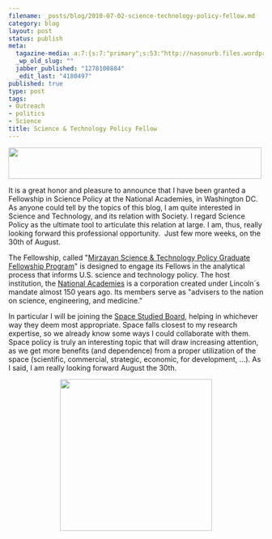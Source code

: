```yaml
--- 
filename: _posts/blog/2010-07-02-science-technology-policy-fellow.md
category: blog
layout: post
status: publish
meta: 
  tagazine-media: a:7:{s:7:"primary";s:53:"http://nasonurb.files.wordpress.com/2010/07/earth.gif";s:6:"images";a:2:{s:57:"http://nasonurb.files.wordpress.com/2010/07/picture-1.png";a:6:{s:8:"file_url";s:57:"http://nasonurb.files.wordpress.com/2010/07/picture-1.png";s:5:"width";s:3:"700";s:6:"height";s:2:"87";s:4:"type";s:5:"image";s:4:"area";s:5:"60900";s:9:"file_path";s:0:"";}s:53:"http://nasonurb.files.wordpress.com/2010/07/earth.gif";a:6:{s:8:"file_url";s:53:"http://nasonurb.files.wordpress.com/2010/07/earth.gif";s:5:"width";s:4:"1050";s:6:"height";s:4:"1050";s:4:"type";s:5:"image";s:4:"area";s:7:"1102500";s:9:"file_path";s:0:"";}}s:6:"videos";a:0:{}s:11:"image_count";s:1:"2";s:6:"author";s:7:"4180497";s:7:"blog_id";s:7:"8438084";s:9:"mod_stamp";s:19:"2010-07-22 17:46:01";}
  _wp_old_slug: ""
  jabber_published: "1278100884"
  _edit_last: "4180497"
published: true
type: post
tags: 
- Outreach
- politics
- Science
title: Science & Technology Policy Fellow
---
```

<a href="http://sites.nationalacademies.org/PGA/policyfellows/index.htm"><img class="aligncenter size-full wp-image-820" title="Picture 1" src="http://nasonurb.files.wordpress.com/2010/07/picture-1.png" alt="" width="500" height="62" /></a>

It is a great honor and pleasure to announce that I have been granted a Fellowship in Science Policy at the National Academies, in Washington DC. As anyone could tell by the topics of this blog, I am quite interested in Science and Technology, and its relation with Society. I regard Science Policy as the ultimate tool to articulate this relation at large. I am, thus, really looking forward this professional opportunity.  Just few more weeks, on the 30th of August.

The Fellowship, called "<a href="http://sites.nationalacademies.org/PGA/policyfellows/index.htm">Mirzayan Science &amp; Technology Policy Graduate Fellowship Program</a>" is designed to engage its Fellows in the analytical process that informs U.S. science and technology policy. The host institution, the <a href="www.nationalacademies.org/">National Academies</a> is a corporation created under Lincoln´s mandate almost 150 years ago. Its members serve as "advisers to the nation on science, engineering, and medicine."

<!--more-->In particular I will be joining the <a href="http://sites.nationalacademies.org/SSB/index.htm">Space Studied Board</a>, helping in whichever way they deem most appropriate. Space falls closest to my research expertise, so we already know some ways I could collaborate with them. Space policy is truly an interesting topic that will draw increasing attention, as we get more benefits (and dependence) from a proper utilization of the space (scientific, commercial, strategic, economic, for development, ...). As I said, I am really looking forward August the 30th.
<p style="text-align:center;"><a href="http://www.geo-informatie.nl/courses/grs21306/images/earth.gif"><img class="aligncenter size-full wp-image-822" title="earth" src="http://nasonurb.files.wordpress.com/2010/07/earth.gif" alt="" width="300" height="300" /></a></p>
